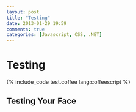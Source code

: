 ```yaml
---
layout: post
title: "Testing"
date: 2013-01-29 19:59
comments: true
categories: [Javascript, CSS, .NET]
---
```


# Testing 

{% include_code test.coffee lang:coffeescript %}

## Testing Your Face